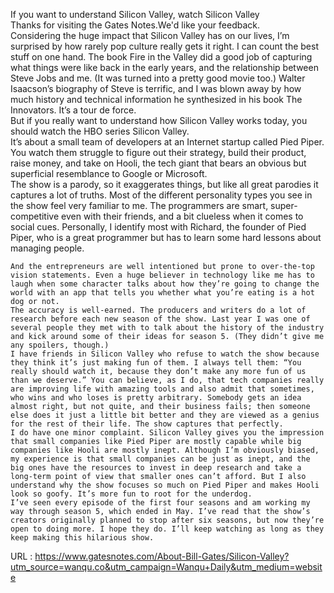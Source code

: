   If you want to understand Silicon Valley, watch Silicon Valley  
    Thanks for visiting the Gates Notes.We'd like your feedback.  
    Considering the huge impact that Silicon Valley has on our lives, I’m surprised by how rarely pop culture really gets it right. I can count the best stuff on one hand. The book Fire in the Valley did a good job of capturing what things were like back in the early years, and the relationship between Steve Jobs and me. (It was turned into a pretty good movie too.) Walter Isaacson’s biography of Steve is terrific, and I was blown away by how much history and technical information he synthesized in his book The Innovators. It’s a tour de force.  
    But if you really want to understand how Silicon Valley works today, you should watch the HBO series Silicon Valley.  
    It’s about a small team of developers at an Internet startup called Pied Piper. You watch them struggle to figure out their strategy, build their product, raise money, and take on Hooli, the tech giant that bears an obvious but superficial resemblance to Google or Microsoft.  
    The show is a parody, so it exaggerates things, but like all great parodies it captures a lot of truths. Most of the different personality types you see in the show feel very familiar to me. The programmers are smart, super-competitive even with their friends, and a bit clueless when it comes to social cues. Personally, I identify most with Richard, the founder of Pied Piper, who is a great programmer but has to learn some hard lessons about managing people.   
      
    And the entrepreneurs are well intentioned but prone to over-the-top vision statements. Even a huge believer in technology like me has to laugh when some character talks about how they’re going to change the world with an app that tells you whether what you’re eating is a hot dog or not.  
    The accuracy is well-earned. The producers and writers do a lot of research before each new season of the show. Last year I was one of several people they met with to talk about the history of the industry and kick around some of their ideas for season 5. (They didn’t give me any spoilers, though.)  
    I have friends in Silicon Valley who refuse to watch the show because they think it’s just making fun of them. I always tell them: “You really should watch it, because they don’t make any more fun of us than we deserve.” You can believe, as I do, that tech companies really are improving life with amazing tools and also admit that sometimes, who wins and who loses is pretty arbitrary. Somebody gets an idea almost right, but not quite, and their business fails; then someone else does it just a little bit better and they are viewed as a genius for the rest of their life. The show captures that perfectly.  
    I do have one minor complaint. Silicon Valley gives you the impression that small companies like Pied Piper are mostly capable while big companies like Hooli are mostly inept. Although I’m obviously biased, my experience is that small companies can be just as inept, and the big ones have the resources to invest in deep research and take a long-term point of view that smaller ones can’t afford. But I also understand why the show focuses so much on Pied Piper and makes Hooli look so goofy. It’s more fun to root for the underdog.  
    I’ve seen every episode of the first four seasons and am working my way through season 5, which ended in May. I’ve read that the show’s creators originally planned to stop after six seasons, but now they’re open to doing more. I hope they do. I’ll keep watching as long as they keep making this hilarious show.  
    
  URL : https://www.gatesnotes.com/About-Bill-Gates/Silicon-Valley?utm_source=wanqu.co&utm_campaign=Wanqu+Daily&utm_medium=website
